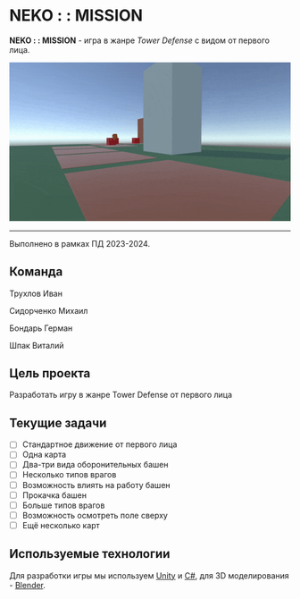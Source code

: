 # NEKO : : MISSION

**NEKO : : MISSION** - игра в жанре *Tower Defense* с видом от первого лица.

![demo](Miscellaneous/demo.gif)

---

Выполнено в рамках ПД 2023-2024.

## Команда

Трухлов Иван

Сидорченко Михаил

Бондарь Герман

Шпак Виталий

## Цель проекта

Разработать игру в жанре Tower Defense от первого лица

## Текущие задачи

- [ ] Стандартное движение от первого лица ​
- [ ] Одна карта​
- [ ] Два-три вида оборонительных башен ​
- [ ] Несколько типов врагов​
- [ ] Возможность влиять на работу башен​
- [ ] Прокачка башен​
- [ ] Больше типов врагов​
- [ ] Возможность осмотреть поле сверху​
- [ ] Ещё несколько карт​

## Используемые технологии 

Для разработки игры мы используем [Unity][unity] и [C#][cs], для 3D моделирования - [Blender][blender].

[unity]: https://unity.com/ru
[cs]: https://learn.microsoft.com/ru-ru/dotnet/csharp/
[blender]: https://www.blender.org/
